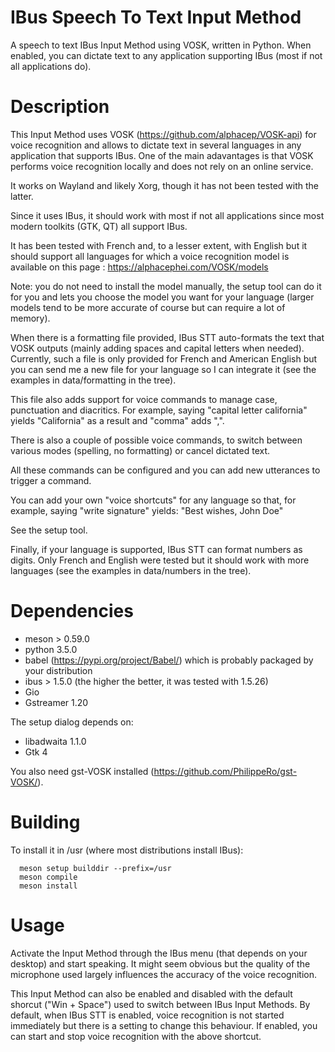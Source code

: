 # IBus Speech To Text Input Method
A speech to text IBus Input Method using VOSK, written in Python. When enabled, you can dictate text to any application supporting IBus (most if not all applications do).

Description
============

This Input Method uses VOSK (https://github.com/alphacep/VOSK-api) for voice recognition and allows to dictate text in several languages in any application that supports IBus.
One of the main adavantages is that VOSK performs voice recognition locally and does not rely on an online service.

It works on Wayland and likely Xorg, though it has not been tested with the latter.

Since it uses IBus, it should work with most if not all applications since most modern toolkits (GTK, QT) all support IBus.

It has been tested with French and, to a lesser extent, with English but it should support all languages for which a voice recognition model is available on this page : https://alphacephei.com/VOSK/models

Note: you do not need to install the model manually, the setup tool can do it for you and lets you choose the model you want for your language (larger models tend to be more accurate of course but can require a lot of memory).

When there is a formatting file provided, IBus STT auto-formats the text that VOSK outputs (mainly adding spaces and capital letters when needed). Currently, such a file is only provided for French and American English but you can send me a new file for your language so I can integrate it (see the examples in data/formatting in the tree).

This file also adds support for voice commands to manage case, punctuation and diacritics.
For example, saying "capital letter california" yields "California" as a result and "comma" adds ",".

There is also a couple of possible voice commands, to switch between various modes (spelling, no formatting) or cancel dictated text.

All these commands can be configured and you can add new utterances to trigger a command.

You can add your own "voice shortcuts" for any language so that, for example, saying "write signature" yields:
"Best wishes,
John Doe"

See the setup tool.

Finally, if your language is supported, IBus STT can format numbers as digits. Only French and English were tested but it should work with more languages (see the examples in data/numbers in the tree).  

Dependencies
============

- meson > 0.59.0
- python 3.5.0
- babel (https://pypi.org/project/Babel/) which is probably packaged by your distribution
- ibus > 1.5.0 (the higher the better, it was tested with 1.5.26)
- Gio
- Gstreamer 1.20

The setup dialog depends on:
- libadwaita 1.1.0
- Gtk 4

You also need gst-VOSK installed (https://github.com/PhilippeRo/gst-VOSK/).

Building
============

To install it in /usr (where most distributions install IBus):
```
  meson setup builddir --prefix=/usr
  meson compile
  meson install
```

Usage
============

Activate the Input Method through the IBus menu (that depends on your desktop) and start speaking.
It might seem obvious but the quality of the microphone used largely influences the accuracy of the voice recognition.

This Input Method can also be enabled and disabled with the default shorcut ("Win + Space") used to switch between IBus Input Methods. By default, when IBus STT is enabled, voice recognition is not started immediately but there is a setting to change this behaviour. If enabled, you can start and stop voice recognition with the above shortcut.
